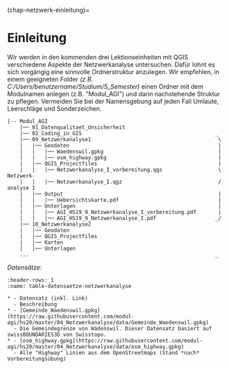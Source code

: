 (chap-netzwerk-einleitung)=
# Einleitung

Wir werden in den kommenden drei Lektionseinheiten mit QGIS verschiedene Aspekte der Netzwerkanalyse
untersuchen. Dafür lohnt es sich vorgängig eine sinnvolle Ordnerstruktur anzulegen. Wir empfehlen, in
einem geeigneten Folder _(z.B. C:/Users/benutzername/Studium/5_Semester)_ einen Ordner mit dem
Modulnamen anlegen (z.B. "Modul_AGI") und darin nachstehende Struktur zu pflegen. Vermeiden Sie bei der
Namensgebung auf jeden Fall Umlaute, Leerschläge und Sonderzeichen.

```
|-- Modul_AGI
    |── 01_Datenqualitaet_Unsicherheit
    |── 02_Coding_in_GIS                                           _
    |── 09_Netzwerkanalyse1                                         \            
    |   |── Geodaten                                                |
    |   |   |── Waedenswil.gpkg                                     |
    |   |   |── osm_highway.gpkg                                    |
    |   |── QGIS_Projectfiles                                       |
    |   |   |── Netzwerkanalyse_I_vorbereitung.qgs                  \ Netzwerk-
    |   |   |── Netzwerkanalyse_I.qgz                               / analyse I  
    |   |── Output                                                  |
    |   |   |── Uebersichtskarte.pdf                                |
    |   |── Unterlagen                                              |
    |   |   |── AGI_HS19_9_Netzwerkanalyse_I_vorbereitung.pdf       |
    |   |   |── AGI_HS19_9_Netzwerkanalyse_I.pdf                   _/
    |── 10_Netzwerkanalyse2 
    |   |── Geodaten
    |   |── QGIS_Projectfiles
    |   |── Karten
    |   |── Unterlagen
    ...                                                            _   

```


*Datensätze:* 

```{list-table}
:header-rows: 1
:name: table-datensaetze-netzwerkanalyse

* - Datensatz (inkl. Link)
  - Beschreibung
* - [Gemeinde_Waedenswil.gpkg](https://raw.githubusercontent.com/modul-agi/hs20/master/04_Netzwerkanalyse/data/Gemeinde_Waedenswil.gpkg)
  - Die Gemeindegrenze von Wädenswil. Dieser Datensatz basiert auf swissBOUNDARIES3D von Swisstopo.
* - [osm_highway.gpkg](https://raw.githubusercontent.com/modul-agi/hs20/master/04_Netzwerkanalyse/data/osm_highway.gpkg)
  - Alle "Highway" Linien aus dem OpenStreetmaps (Stand *nach* Vorbereitungsübung)

```
